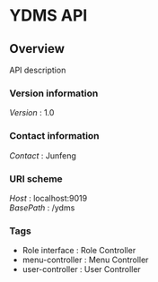 # YDMS API


<a name="overview"></a>
## Overview
API description


### Version information
*Version* : 1.0


### Contact information
*Contact* : Junfeng


### URI scheme
*Host* : localhost:9019  
*BasePath* : /ydms


### Tags

* Role interface : Role Controller
* menu-controller : Menu Controller
* user-controller : User Controller



